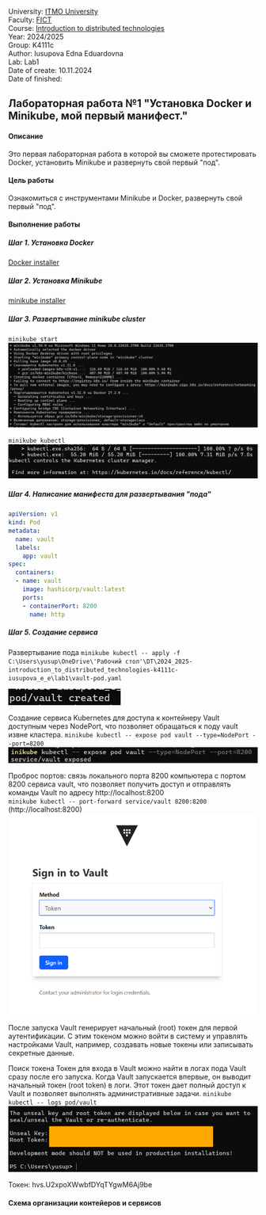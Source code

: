 University: [ITMO University](https://itmo.ru/ru/)  
Faculty: [FICT](https://fict.itmo.ru)  
Course: [Introduction to distributed technologies](https://github.com/itmo-ict-faculty/introduction-to-distributed-technologies)  
Year: 2024/2025  
Group: K4111c  
Author: Iusupova Edna Eduardovna  
Lab: Lab1  
Date of create: 10.11.2024  
Date of finished:   

## Лабораторная работа №1 "Установка Docker и Minikube, мой первый манифест."  
#### Описание  
Это первая лабораторная работа в которой вы сможете протестировать Docker, установить Minikube и развернуть свой первый "под".  

#### Цель работы  
Ознакомиться с инструментами Minikube и Docker, развернуть свой первый "под".  

#### Выполнение работы
##### Шаг 1. Установка Docker
[Docker installer](https://docs.docker.com/desktop/setup/install/windows-install/)

##### Шаг 2. Установка Minikube
[minikube installer](https://minikube.sigs.k8s.io/docs/start/?arch=%2Fwindows%2Fx86-64%2Fstable%2F.exe+download)

##### Шаг 3. Развертывание minikube cluster 
`minikube start`
![alt text](image.png)

`minikube kubectl`
![alt text](image-1.png)
##### Шаг 4. Написание манифеста для развертывания "пода"
```yaml
apiVersion: v1
kind: Pod
metadata:
  name: vault
  labels:
    app: vault
spec:
  containers:
  - name: vault
    image: hashicorp/vault:latest
    ports:
    - containerPort: 8200
      name: http
```

##### Шаг 5. Создание сервиса

Развертывание пода
`minikube kubectl -- apply -f C:\Users\yusup\OneDrive\'Рабочий стол'\DT\2024_2025-introduction_to_distributed_technologies-k4111c-iusupova_e_e\lab1\vault-pod.yaml`

![alt text](image-2.png)

Создание сервиса Kubernetes для доступа к контейнеру Vault доступным через NodePort, что позволяет обращаться к поду vault извне кластера.
`minikube kubectl -- expose pod vault --type=NodePort --port=8200` 
![alt text](image-3.png)

Проброс портов:  связь локального порта 8200 компьютера с портом 8200 сервиса vault, что позволяет получить доступ и отправлять команды Vault по адресу http://localhost:8200  
`minikube kubectl -- port-forward service/vault 8200:8200`
(http://localhost:8200)
![alt text](image-4.png)

После запуска Vault генерирует начальный (root) токен для первой аутентификации. С этим токеном можно войти в систему и управлять настройками Vault, например, создавать новые токены или записывать секретные данные.

Поиск токена
Токен для входа в Vault можно найти в логах пода Vault сразу после его запуска. Когда Vault запускается впервые, он выводит начальный токен (root token) в логи. Этот токен дает полный доступ к Vault и позволяет выполнять административные задачи.
`minikube kubectl -- logs pod/vault`
![alt text](image-5.png)

Токен: hvs.U2xpoXWwbfDYqTYgwM6Aj9be

#### Схема организации контейеров и сервисов


